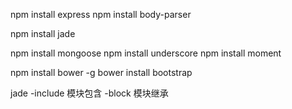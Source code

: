 npm install express
npm install body-parser

npm install jade

npm install mongoose
npm install underscore
npm install moment

npm install bower -g
bower install bootstrap

jade 
 -include  模块包含
 -block    模块继承
